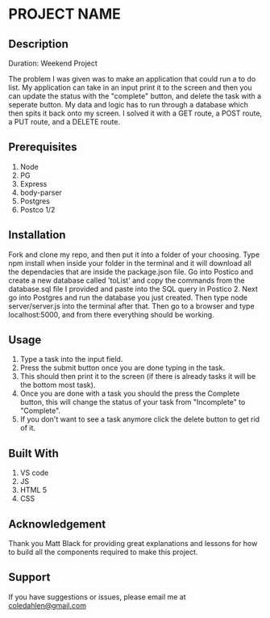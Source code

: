 # PROJECT NAME
## Description
Duration: Weekend Project

The problem I was given was to make an application that could run a to do list. My application can take in an input print it to the screen and then you can update the status with the "complete" button, and delete the task with a seperate button. My data and logic has to run through a database which then spits it back onto my screen. I solved it with a GET route, a POST route, a PUT route, and a DELETE route.

## Prerequisites
1. Node
2. PG
3. Express
4. body-parser
5. Postgres
6. Postco 1/2

## Installation
Fork and clone my repo, and then put it into a folder of your choosing. Type npm install when inside your folder in the terminal and it will download all the dependacies that are inside the package.json file. Go into Postico and create a new database called 'toList' and copy the commands from the database.sql file I provided and paste into the SQL query in Postico 2. Next go into Postgres and run the database you just created. Then type node server/server.js into the terminal after that. Then go to a browser and type localhost:5000, and from there everything should be working.
## Usage
1. Type a task into the input field.
2. Press the submit button once you are done typing in the task.
3. This should then print it to the screen (if there is already tasks it will be the bottom most task).
4. Once you are done with a task you should the press the Complete button, this will change the status of your task from "Incomplete" to "Complete".
5. If you don't want to see a task anymore click the delete button to get rid of it.

## Built With
1. VS code
2. JS
3. HTML 5
4. CSS 


## Acknowledgement
Thank you Matt Black for providing great explanations and lessons for how to build all the components required to make this project.

## Support
If you have suggestions or issues, please email me at coledahlen@gmail.com